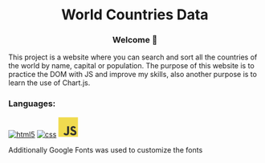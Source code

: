 <h1 align="center">World Countries Data</h1>
<h3 align="center">Welcome 👋</h3>

This project is a website where you can search and sort all the countries of the world by name, capital or population. 
The purpose of this website is to practice the DOM with JS and improve my skills, also another purpose is to learn the use of Chart.js.

  <h3 align="left">Languages:</h3>

<p align="left">
    <a href="https://www.w3.org/" target="_blank" rel="noreferrer"> <img src="https://www.vectorlogo.zone/logos/w3_html5/w3_html5-icon.svg" alt="html5" width="40"    height="40"/></a>
    <a href="https://www.w3.org/" target="_blank" rel="noreferrer"> <img src="https://www.vectorlogo.zone/logos/w3_css/w3_css-icon.svg" alt="css" width="40" height="40"/></a>
    <a href="https://developer.mozilla.org/en-US/docs/Web/JavaScript" target="_blank" rel="noreferrer"> <img src="https://raw.githubusercontent.com/devicons/devicon/master/icons/javascript/javascript-original.svg" alt="javascript" width="40" height="40"/> </a>
</p>

Additionally Google Fonts was used to customize the fonts

